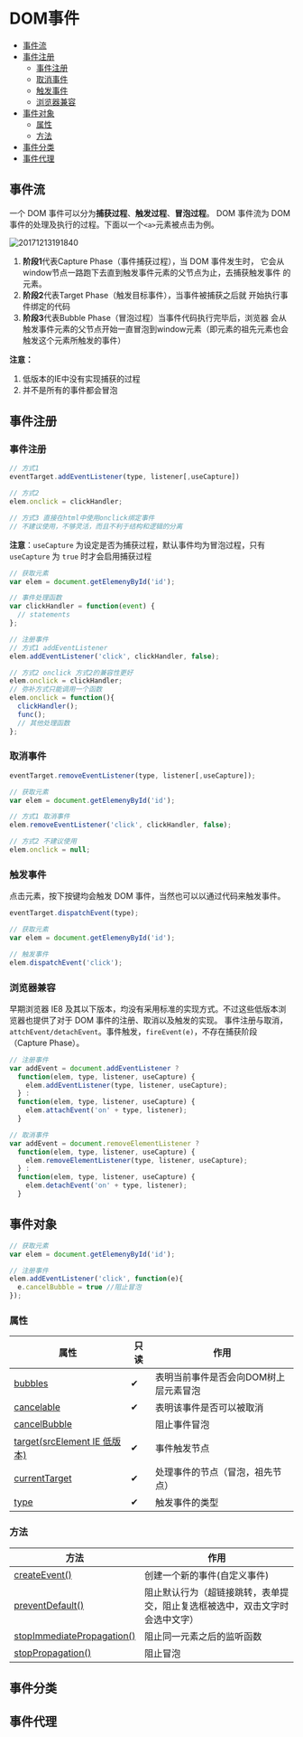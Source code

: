 # DOM事件

<!-- TOC depthFrom:2 -->

- [事件流](#事件流)
- [事件注册](#事件注册)
  - [事件注册](#事件注册-1)
  - [取消事件](#取消事件)
  - [触发事件](#触发事件)
  - [浏览器兼容](#浏览器兼容)
- [事件对象](#事件对象)
  - [属性](#属性)
  - [方法](#方法)
- [事件分类](#事件分类)
- [事件代理](#事件代理)

<!-- /TOC -->


## 事件流

一个 DOM 事件可以分为**捕获过程**、**触发过程**、**冒泡过程**。 DOM 事件流为 DOM 事件的处理及执行的过程。下面以一个`<a>`元素被点击为例。

![20171213191840](http://opd59bmxu.bkt.clouddn.com/20171213191840.png)

1. **阶段1**代表Capture Phase（事件捕获过程），当 DOM 事件发生时，
它会从window节点一路跑下去直到触发事件元素的父节点为止，去捕获触发事件
的元素。
2. **阶段2**代表Target Phase（触发目标事件），当事件被捕获之后就
开始执行事件绑定的代码
3. **阶段3**代表Bubble Phase（冒泡过程）当事件代码执行完毕后，浏览器
会从触发事件元素的父节点开始一直冒泡到window元素（即元素的祖先元素也会
触发这个元素所触发的事件）

**注意：**
1. 低版本的IE中没有实现捕获的过程
2. 并不是所有的事件都会冒泡


## 事件注册
### 事件注册

```js
// 方式1
eventTarget.addEventListener(type, listener[,useCapture])

// 方式2
elem.onclick = clickHandler;

// 方式3 直接在html中使用onclick绑定事件
// 不建议使用，不够灵活，而且不利于结构和逻辑的分离
```

**注意**：`useCapture` 为设定是否为捕获过程，默认事件均为冒泡过程，只有 `useCapture` 为 `true` 时才会启用捕获过程

```js
// 获取元素
var elem = document.getElemenyById('id');

// 事件处理函数
var clickHandler = function(event) {
  // statements
};

// 注册事件
// 方式1 addEventListener
elem.addEventListener('click', clickHandler, false);

// 方式2 onclick 方式2的兼容性更好
elem.onclick = clickHandler;
// 弥补方式只能调用一个函数
elem.onclick = function(){
  clickHandler();
  func();
  // 其他处理函数
};
```

### 取消事件

```js
eventTarget.removeEventListener(type, listener[,useCapture]);
```

```js
// 获取元素
var elem = document.getElemenyById('id');

// 方式1 取消事件
elem.removeEventListener('click', clickHandler, false);

// 方式2 不建议使用
elem.onclick = null;
```

### 触发事件

点击元素，按下按键均会触发 DOM 事件，当然也可以以通过代码来触发事件。

```js
eventTarget.dispatchEvent(type);

// 获取元素
var elem = document.getElemenyById('id');

// 触发事件
elem.dispatchEvent('click');
```

### 浏览器兼容

早期浏览器 IE8 及其以下版本，均没有采用标准的实现方式。不过这些低版本浏览器也提供了对于 DOM 事件的注册、取消以及触发的实现。
事件注册与取消，`attchEvent/detachEvent`。事件触发，`fireEvent(e)`，不存在捕获阶段（Capture Phase）。

```js
// 注册事件
var addEvent = document.addEventListener ?
  function(elem, type, listener, useCapture) {
    elem.addEventListener(type, listener, useCapture);
  } :
  function(elem, type, listener, useCapture) {
    elem.attachEvent('on' + type, listener);
  }

// 取消事件
var addEvent = document.removeElementListener ?
  function(elem, type, listener, useCapture) {
    elem.removeElementListener(type, listener, useCapture);
  } :
  function(elem, type, listener, useCapture) {
    elem.detachEvent('on' + type, listener);
  }
```


## 事件对象

```js
// 获取元素
var elem = document.getElemenyById('id');

// 注册事件
elem.addEventListener('click', function(e){
  e.cancelBubble = true //阻止冒泡
});
```

### 属性

|                                                             属性                                                              | 只读 |                 作用                  |
| ----------------------------------------------------------------------------------------------------------------------------- | ---- | ------------------------------------- |
| [bubbles](https://developer.mozilla.org/zh-CN/docs/Web/API/Event/bubbles)                                                     | ✔    | 表明当前事件是否会向DOM树上层元素冒泡 |
| [cancelable](https://developer.mozilla.org/zh-CN/docs/Web/API/Event/cancelable)                                               | ✔    | 表明该事件是否可以被取消              |
| [cancelBubble](https://developer.mozilla.org/zh-CN/docs/Web/API/Event/%E7%A6%81%E7%94%A8%E6%97%B6%E9%97%B4%E5%86%92%E6%B3%A1) |      | 阻止事件冒泡                          |
| [target(srcElement IE 低版本)](https://developer.mozilla.org/zh-CN/docs/Web/API/Event/target)                                 | ✔    | 事件触发节点                          |
| [currentTarget](https://developer.mozilla.org/zh-CN/docs/Web/API/Event/currentTarget)                                         | ✔    | 处理事件的节点（冒泡，祖先节点）      |
| [type](https://developer.mozilla.org/zh-CN/docs/Web/API/Event/type)                                                           | ✔    | 触发事件的类型                        |


### 方法

|                                                     方法                                                      |                                     作用                                     |
| ------------------------------------------------------------------------------------------------------------- | ---------------------------------------------------------------------------- |
| [createEvent()](https://developer.mozilla.org/zh-CN/docs/Web/API/Event/createEvent)                           | 创建一个新的事件(自定义事件)                                                 |
| [preventDefault()](https://developer.mozilla.org/zh-CN/docs/Web/API/Event/preventDefault)                     | 阻止默认行为（超链接跳转，表单提交，阻止复选框被选中，双击文字时会选中文字） |
| [stopImmediatePropagation()](https://developer.mozilla.org/zh-CN/docs/Web/API/Event/stopImmediatePropagation) | 阻止同一元素之后的监听函数                                                   |
| [stopPropagation()](https://developer.mozilla.org/zh-CN/docs/Web/API/Event/stopPropagation)                   | 阻止冒泡                                                                     |


## 事件分类
## 事件代理

